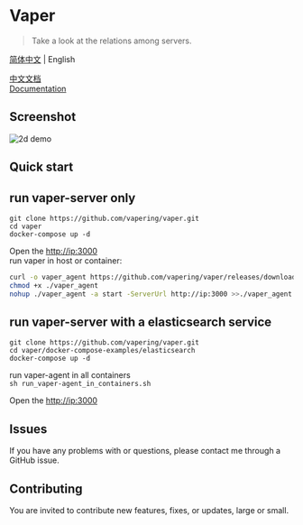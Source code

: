 # Vaper

> Take a look at the relations among servers.  


[简体中文](./README.zh-cn.md)  | English

[中文文档](https://vapering.github.io/vaper/#/zh-cn/)  
[Documentation](https://vapering.github.io/vaper/#/)    

## Screenshot
![2d demo](https://vapering.github.io/vaper/imgs/demo-pc.jpg "2d demo")  
## Quick start
## run vaper-server only

```shell
git clone https://github.com/vapering/vaper.git
cd vaper
docker-compose up -d
```
Open the [http://ip:3000](http://vaper-server:3000)  
run vaper in host or container:
```bash
curl -o vaper_agent https://github.com/vapering/vaper/releases/download/v0.0.1/vaper_agent
chmod +x ./vaper_agent
nohup ./vaper_agent -a start -ServerUrl http://ip:3000 >>./vaper_agent.log 2>&1 &
```

## run vaper-server with a elasticsearch service

```shell
git clone https://github.com/vapering/vaper.git
cd vaper/docker-compose-examples/elasticsearch
docker-compose up -d
```

run vaper-agent in all containers  
`sh run_vaper-agent_in_containers.sh`

Open the [http://ip:3000](http://vaper-server:3000)

## Issues
If you have any problems with or questions, please contact me through a GitHub issue.

## Contributing
You are invited to contribute new features, fixes, or updates, large or small.
